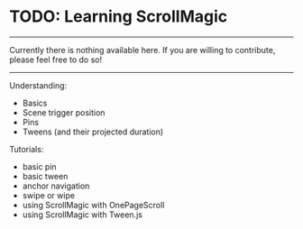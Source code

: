 # TODO: Learning ScrollMagic

***
Currently there is nothing available here.
If you are willing to contribute, please feel free to do so!
***

Understanding:
- Basics
- Scene trigger position
- Pins
- Tweens (and their projected duration)

Tutorials:
- basic pin
- basic tween
- anchor navigation
- swipe or wipe
- using ScrollMagic with OnePageScroll
- using ScrollMagic with Tween.js




